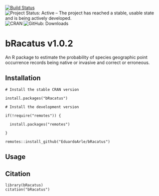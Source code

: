 [![Build Status](https://travis-ci.org/EduardoArle/bRacatus.svg?branch=master)](https://travis-ci.org/EduardoArle/bRacatus)
![Project Status: Active – The project has reached a stable, usable state and is being actively developed.](https://www.repostatus.org/badges/latest/active.svg)
![CRAN](https://www.r-pkg.org/badges/version/bRacatus)
![GitHub: Downloads](https://img.shields.io/github/downloads/EduardoArle/bRacatus/total?style=plastic)

# bRacatus v1.0.2

An R package to estimate the probability of species geographic point occurrence records being native or invasive and correct or erroneous.

## Installation

```{r}
# Install the stable CRAN version

install.packages("bRacatus")

# Install the development version

if(!require("remotes")) {
  
  install.packages("remotes")
  
}

remotes::install_github("EduardoArle/bRacatus")
```

## Usage

## Citation

```{r}
library(bRacatus)
citation("bRacatus")
```

